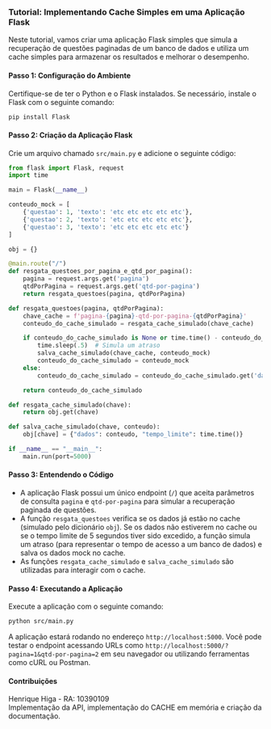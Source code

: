 ### Tutorial: Implementando Cache Simples em uma Aplicação Flask

Neste tutorial, vamos criar uma aplicação Flask simples que simula a recuperação de questões paginadas de um banco de dados e utiliza um cache simples para armazenar os resultados e melhorar o desempenho.

#### Passo 1: Configuração do Ambiente

Certifique-se de ter o Python e o Flask instalados. Se necessário, instale o Flask com o seguinte comando:

```bash
pip install Flask
```

#### Passo 2: Criação da Aplicação Flask

Crie um arquivo chamado `src/main.py` e adicione o seguinte código:

```python
from flask import Flask, request
import time

main = Flask(__name__)

conteudo_mock = [
    {'questao': 1, 'texto': 'etc etc etc etc etc'},
    {'questao': 2, 'texto': 'etc etc etc etc etc'},
    {'questao': 3, 'texto': 'etc etc etc etc etc'}
]

obj = {}

@main.route("/")
def resgata_questoes_por_pagina_e_qtd_por_pagina():
    pagina = request.args.get('pagina')
    qtdPorPagina = request.args.get('qtd-por-pagina')
    return resgata_questoes(pagina, qtdPorPagina)

def resgata_questoes(pagina, qtdPorPagina):
    chave_cache = f'pagina-{pagina}-qtd-por-pagina-{qtdPorPagina}'
    conteudo_do_cache_simulado = resgata_cache_simulado(chave_cache)

    if conteudo_do_cache_simulado is None or time.time() - conteudo_do_cache_simulado.get("tempo_limite") > 5:
        time.sleep(.5)  # Simula um atraso
        salva_cache_simulado(chave_cache, conteudo_mock)
        conteudo_do_cache_simulado = conteudo_mock
    else:
        conteudo_do_cache_simulado = conteudo_do_cache_simulado.get('dados')

    return conteudo_do_cache_simulado

def resgata_cache_simulado(chave):
    return obj.get(chave)

def salva_cache_simulado(chave, conteudo):
    obj[chave] = {"dados": conteudo, "tempo_limite": time.time()}

if __name__ == "__main__":
    main.run(port=5000)
```

#### Passo 3: Entendendo o Código

- A aplicação Flask possui um único endpoint (`/`) que aceita parâmetros de consulta `pagina` e `qtd-por-pagina` para simular a recuperação paginada de questões.
- A função `resgata_questoes` verifica se os dados já estão no cache (simulado pelo dicionário `obj`). Se os dados não estiverem no cache ou se o tempo limite de 5 segundos tiver sido excedido, a função simula um atraso (para representar o tempo de acesso a um banco de dados) e salva os dados mock no cache.
- As funções `resgata_cache_simulado` e `salva_cache_simulado` são utilizadas para interagir com o cache.

#### Passo 4: Executando a Aplicação

Execute a aplicação com o seguinte comando:

```bash
python src/main.py
```

A aplicação estará rodando no endereço `http://localhost:5000`. Você pode testar o endpoint acessando URLs como `http://localhost:5000/?pagina=1&qtd-por-pagina=2` em seu navegador ou utilizando ferramentas como cURL ou Postman.

#### Contribuições

Henrique Higa - RA: 10390109
<br/>
Implementação da API, implementação do CACHE em memória e criação da documentação.